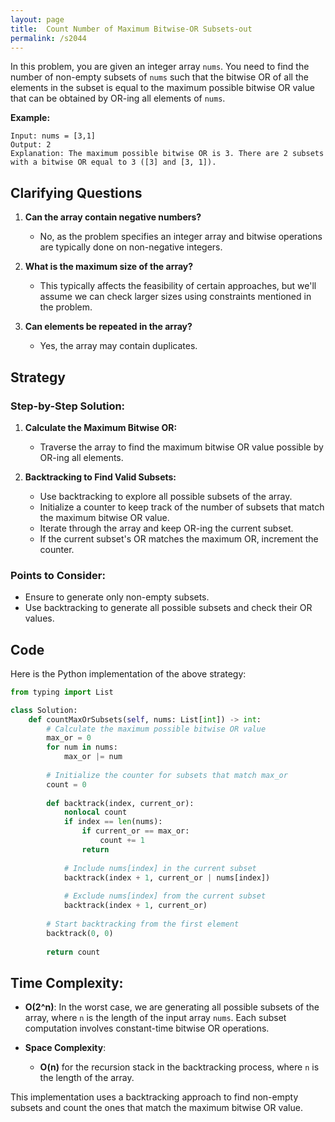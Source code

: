 ```yaml
---
layout: page
title:  Count Number of Maximum Bitwise-OR Subsets-out
permalink: /s2044
---
```


In this problem, you are given an integer array `nums`. You need to find the number of non-empty subsets of `nums` such that the bitwise OR of all the elements in the subset is equal to the maximum possible bitwise OR value that can be obtained by OR-ing all elements of `nums`.

**Example:**
```
Input: nums = [3,1]
Output: 2
Explanation: The maximum possible bitwise OR is 3. There are 2 subsets with a bitwise OR equal to 3 ([3] and [3, 1]).
```

## Clarifying Questions
1. **Can the array contain negative numbers?**
   - No, as the problem specifies an integer array and bitwise operations are typically done on non-negative integers.
   
2. **What is the maximum size of the array?**
   - This typically affects the feasibility of certain approaches, but we'll assume we can check larger sizes using constraints mentioned in the problem.

3. **Can elements be repeated in the array?**
   - Yes, the array may contain duplicates.

## Strategy

### Step-by-Step Solution:
1. **Calculate the Maximum Bitwise OR:**
   - Traverse the array to find the maximum bitwise OR value possible by OR-ing all elements.

2. **Backtracking to Find Valid Subsets:**
   - Use backtracking to explore all possible subsets of the array.
   - Initialize a counter to keep track of the number of subsets that match the maximum bitwise OR value.
   - Iterate through the array and keep OR-ing the current subset.
   - If the current subset's OR matches the maximum OR, increment the counter.

### Points to Consider:
- Ensure to generate only non-empty subsets.
- Use backtracking to generate all possible subsets and check their OR values.

## Code

Here is the Python implementation of the above strategy:

```python
from typing import List

class Solution:
    def countMaxOrSubsets(self, nums: List[int]) -> int:
        # Calculate the maximum possible bitwise OR value
        max_or = 0
        for num in nums:
            max_or |= num
        
        # Initialize the counter for subsets that match max_or
        count = 0
        
        def backtrack(index, current_or):
            nonlocal count
            if index == len(nums):
                if current_or == max_or:
                    count += 1
                return
            
            # Include nums[index] in the current subset
            backtrack(index + 1, current_or | nums[index])
            
            # Exclude nums[index] from the current subset
            backtrack(index + 1, current_or)
        
        # Start backtracking from the first element
        backtrack(0, 0)
        
        return count
```

## Time Complexity:
- **O(2^n)**: In the worst case, we are generating all possible subsets of the array, where `n` is the length of the input array `nums`. Each subset computation involves constant-time bitwise OR operations.
  
- **Space Complexity**: 
  - **O(n)** for the recursion stack in the backtracking process, where `n` is the length of the array.

This implementation uses a backtracking approach to find non-empty subsets and count the ones that match the maximum bitwise OR value.
